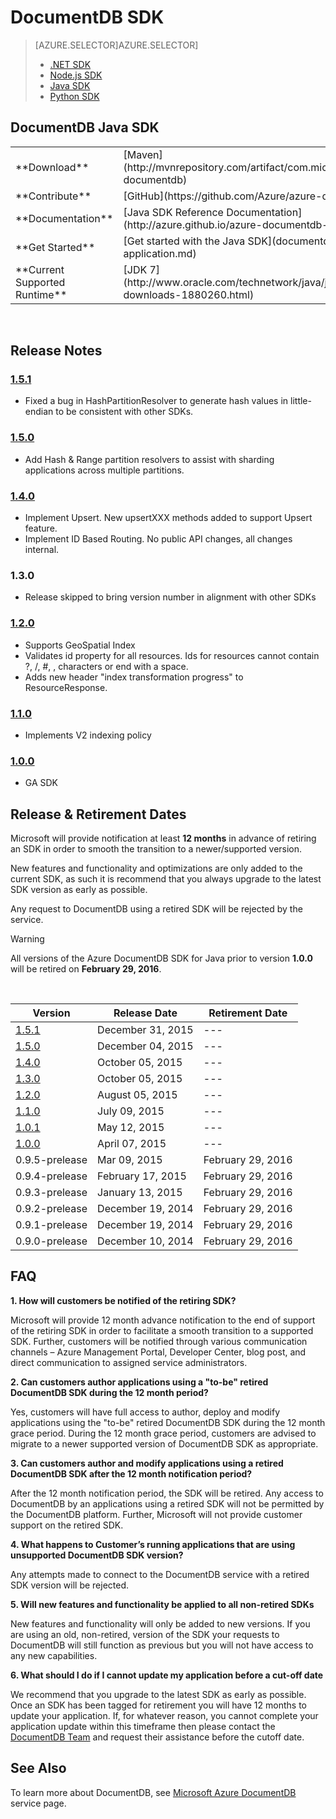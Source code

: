 <properties 
    pageTitle="DocumentDB Java SDK | Microsoft Azure" 
    description="Learn all about the Java SDK including release dates, retirement dates, and changes made between each version of the DocumentDB Java SDK." 
    services="documentdb" 
    documentationCenter="java" 
    authors="ryancrawcour" 
    manager="jhubbard" 
    editor="cgronlun"/>

<tags 
    ms.service="documentdb" 
    ms.workload="data-services" 
    ms.tgt_pltfrm="na" 
    ms.devlang="java" 
    ms.topic="article" 
    ms.date="01/19/2016" 
    ms.author="ryancraw"/>

# DocumentDB SDK
> [AZURE.SELECTOR]AZURE.SELECTOR]
> 
> * [.NET SDK](documentdb-sdk-dotnet.md)
> * [Node.js SDK](documentdb-sdk-node.md)
> * [Java SDK](documentdb-sdk-java.md)
> * [Python SDK](documentdb-sdk-python.md)
> 
> 
## DocumentDB Java SDK
<table>

<tr><td>**Download**</td><td>[Maven](http://mvnrepository.com/artifact/com.microsoft.azure/azure-documentdb)</td></tr>

<tr><td>**Contribute**</td><td>[GitHub](https://github.com/Azure/azure-documentdb-java/)</td></tr>

<tr><td>**Documentation**</td><td>[Java SDK Reference Documentation](http://azure.github.io/azure-documentdb-java/)</td></tr>

<tr><td>**Get Started**</td><td>[Get started with the Java SDK](documentdb-java-application.md)</td></tr>

<tr><td>**Current Supported Runtime**</td><td>[JDK 7](http://www.oracle.com/technetwork/java/javase/downloads/jdk7-downloads-1880260.html)</td></tr>
</table></br>

## Release Notes
### <a name="1.5.1"/>[1.5.1](http://mvnrepository.com/artifact/com.microsoft.azure/azure-documentdb/1.5.1)
* Fixed a bug in HashPartitionResolver to generate hash values in little-endian to be consistent with other SDKs.

### <a name="1.5.0"/>[1.5.0](http://mvnrepository.com/artifact/com.microsoft.azure/azure-documentdb/1.5.0)
* Add Hash & Range partition resolvers to assist with sharding applications across multiple partitions.

### <a name="1.4.0"/>[1.4.0](http://mvnrepository.com/artifact/com.microsoft.azure/azure-documentdb/1.4.0)
* Implement Upsert. New upsertXXX methods added to support Upsert feature.
* Implement ID Based Routing. No public API changes, all changes internal.

### <a name="1.3.0"/>1.3.0
* Release skipped to bring version number in alignment with other SDKs

### <a name="1.2.0"/>[1.2.0](http://mvnrepository.com/artifact/com.microsoft.azure/azure-documentdb/1.2.0)
* Supports GeoSpatial Index
* Validates id property for all resources. Ids for resources cannot contain ?, /, #, \, characters or end with a space.
* Adds new header "index transformation progress" to ResourceResponse.

### <a name="1.1.0"/>[1.1.0](http://mvnrepository.com/artifact/com.microsoft.azure/azure-documentdb/1.1.0)
* Implements V2 indexing policy

### <a name="1.0.0"/>[1.0.0](http://mvnrepository.com/artifact/com.microsoft.azure/azure-documentdb/1.0.0)
* GA SDK

## Release & Retirement Dates
Microsoft will provide notification at least **12 months** in advance of retiring an SDK in order to smooth the transition to a newer/supported version.

New features and functionality and optimizations are only added to the current SDK, as such it is  recommend that you always upgrade to the latest SDK version as early as possible. 

Any request to DocumentDB using a retired SDK will be rejected by the service.

> [!WARNING]
> All versions of the Azure DocumentDB SDK for Java prior to version **1.0.0** will be retired on **February 29, 2016**. 
> 
> 
<br/>

| Version | Release Date | Retirement Date  |
| --- | --- | --- |
| [1.5.1](#1.5.1) |December 31, 2015 |---  |
| [1.5.0](#1.5.0) |December 04, 2015 |--- |
| [1.4.0](#1.4.0) |October 05, 2015 |--- |
| [1.3.0](#1.3.0) |October 05, 2015 |--- |
| [1.2.0](#1.2.0) |August 05, 2015 |--- |
| [1.1.0](#1.1.0) |July 09, 2015 |--- |
| [1.0.1](#1.0.1) |May 12, 2015 |--- |
| [1.0.0](#1.0.0) |April 07, 2015 |--- |
| 0.9.5-prelease |Mar 09, 2015 |February 29, 2016 |
| 0.9.4-prelease |February 17, 2015 |February 29, 2016 |
| 0.9.3-prelease |January 13, 2015 |February 29, 2016 |
| 0.9.2-prelease |December 19, 2014 |February 29, 2016 |
| 0.9.1-prelease |December 19, 2014 |February 29, 2016 |
| 0.9.0-prelease |December 10, 2014 |February 29, 2016 |

## FAQ
**1. How will customers be notified of the retiring SDK?**

Microsoft will provide 12 month advance notification to the end of support of the retiring SDK in order to facilitate a smooth transition to a supported SDK. Further, customers will be notified through various communication channels – Azure Management Portal, Developer Center, blog post, and direct communication to assigned service administrators.

**2. Can customers author applications using a "to-be" retired DocumentDB SDK during the 12 month period?** 

Yes, customers will have full access to author, deploy and modify applications using the "to-be" retired DocumentDB SDK during the 12 month grace period. During the 12 month grace period, customers are advised to migrate to a newer supported version of DocumentDB SDK as appropriate.

**3. Can customers author and modify applications using a retired DocumentDB SDK after the 12 month notification period?**

After the 12 month notification period, the SDK will be retired. Any access to DocumentDB by an applications using a retired SDK will not be permitted by the DocumentDB platform. Further, Microsoft will not provide customer support on the retired SDK.

**4. What happens to Customer’s running applications that are using unsupported DocumentDB SDK version?**

Any attempts made to connect to the DocumentDB service with a retired SDK version will be rejected. 

**5. Will new features and functionality be applied to all non-retired SDKs**

New features and functionality will only be added to new versions. If you are using an old, non-retired, version of the SDK your requests to DocumentDB will still function as previous but you will not have access to any new capabilities.  

**6. What should I do if I cannot update my application before a cut-off date**

We recommend that you upgrade to the latest SDK as early as possible. Once an SDK has been tagged for retirement you will have 12 months to update your application. If, for whatever reason, you cannot complete your application update within this timeframe then please contact the [DocumentDB Team](mailto:askdocdb@microsoft.com) and request their assistance before the cutoff date.


## See Also
To learn more about DocumentDB, see [Microsoft Azure DocumentDB](https://azure.microsoft.com/services/documentdb/) service page. 

